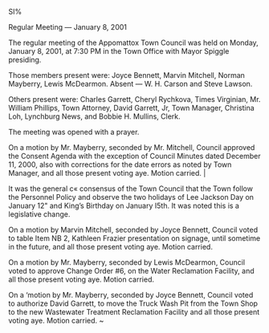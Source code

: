 SI%

Regular Meeting — January 8, 2001

The regular meeting of the Appomattox Town Council was held on Monday, January 8,
2001, at 7:30 PM in the Town Office with Mayor Spiggle presiding.

Those members present were: Joyce Bennett, Marvin Mitchell, Norman Mayberry,
Lewis McDearmon. Absent — W. H. Carson and Steve Lawson.

Others present were: Charles Garrett, Cheryl Rychkova, Times Virginian,
Mr. William Phillips, Town Attorney, David Garrett, Jr, Town Manager,
Christina Loh, Lynchburg News, and Bobbie H. Mullins, Clerk.

The meeting was opened with a prayer.

On a motion by Mr. Mayberry, seconded by Mr. Mitchell, Council approved the Consent
Agenda with the exception of Council Minutes dated December 11, 2000, also with
corrections for the date errors as noted by Town Manager, and all those present voting
aye. Motion carried. |

It was the general c« consensus of the Town Council that the Town follow the Personnel
Policy and observe the two holidays of Lee Jackson Day on January 12" and King’s
Birthday on January I5th. It was noted this is a legislative change.

On a motion by Marvin Mitchell, seconded by Joyce Bennett, Council voted to table
Item NB 2, Kathleen Frazier presentation on signage, until sometime in the future, and all
those present voting aye. Motion carried.

On a motion by Mr. Mayberry, seconded by Lewis McDearmon, Council voted to
approve Change Order #6, on the Water Reclamation Facility, and all those present
voting aye. Motion carried.

On a ‘motion by Mr. Mayberry, seconded by Joyce Bennett, Council voted to authorize
David Garrett, to move the Truck Wash Pit from the Town Shop to the new Wastewater
Treatment Reclamation Facility and all those present voting aye. Motion carried. ~

